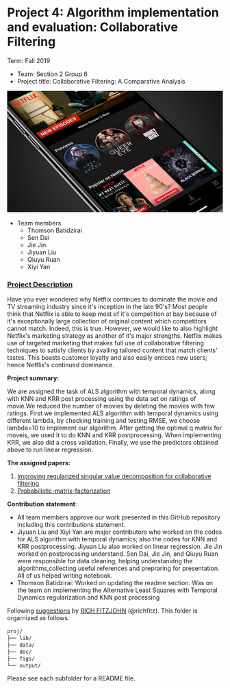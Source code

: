 # Project 4: Algorithm implementation and evaluation: Collaborative Filtering

Term: Fall 2019

+ Team: Section 2 Group 6
+ Project title: Collaborative Filtering: A Comparative Analysis

![image](figs/netflix0.jpg)

+ Team members
	+ Thomson Batidzirai
	+ Sen Dai
	+ Jie Jin 
	+ Jiyuan Liu
	+ Qiuyu Ruan
	+ Xiyi Yan
	
### [Project Description](doc/project4_desc.md)

Have you ever wondered why Netflix continues to dominate the movie and TV streaming industry since it's inception in the late 90's? Most people think that Netflix is able to keep most of it's competition at bay because of it's exceptionally large collection of original content which competitors cannot match. Indeed, this is true. However, we would like to also highlight Netflix's marketing strategy as another of it's major strengths. Netflix makes use of targeted marketing that makes full use of collaborative filtering techniques to satisfy clients by availing tailored content that match clients' tastes. This boasts customer loyalty and also easily entices new users; hence Netflix's continued dominance.

	
**Project summary:** 

We are assigned the task of ALS algorithm with temporal dynamics, along with KNN and KRR post processing using the data set on ratings of movie.We reduced the number of movies by deleting the movies with few ratings. First we implemented ALS algorithm with temporal dynamics using different lambda, by checking training and testing RMSE, we choose lambda=10 to implement our algorithm. After getting the optimal q matrix for moveis, we used it to do KNN and KRR postprocessing. When implementing KRR, we also did a cross validation. Finally, we use the predictors obtained above to run linear regression.

**The assigned papers:**

1. [Improving regularized singular value decomposition for collaborative filtering](https://github.com/TZstatsADS/fall2019-project4-sec2-grp6/blob/master/doc/paper/P2%20Improving%20regularized%20singular%20value%20decomposition%20for%20collaborative%20filtering%20.pdf)
2. [Probabilistic-matrix-factorization](https://github.com/TZstatsADS/fall2019-project4-sec2-grp6/blob/master/doc/paper/P3%20probabilistic-matrix-factorization.pdf)
	
**Contribution statement**: 
+ All team members approve our work presented in this GitHub repository including this contributions statement. 
+ Jiyuan Liu and Xiyi Yan are major contributors who worked on the codes for ALS algorithm with temporal dynamics; also the codes for KNN and KRR postprocessing. Jiyuan Liu also worked on linear regression. Jie Jin worked on postprocssing understand. Sen Dai, Jie Jin, and Qiuyu Ruan were responsible for data cleaning, helping understanidng the algorithms,collecting useful references and prepraring for presentation. All of us helped writing notebook.
+ Thomson Batidzirai: Worked on updating the readme section. Was on the team on implementing the Alternative Least Squares with Temporal Dynamics regularization and KNN post processing 


Following [suggestions](http://nicercode.github.io/blog/2013-04-05-projects/) by [RICH FITZJOHN](http://nicercode.github.io/about/#Team) (@richfitz). This folder is orgarnized as follows.

```
proj/
├── lib/
├── data/
├── doc/
├── figs/
└── output/
```

Please see each subfolder for a README file.
